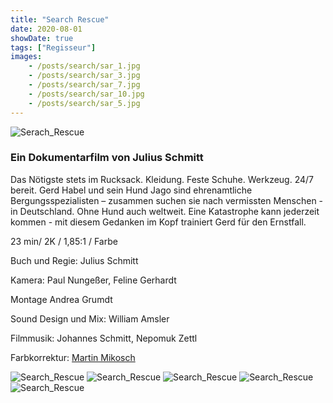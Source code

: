 ```yaml
---
title: "Search Rescue"
date: 2020-08-01
showDate: true
tags: ["Regisseur"]
images:
    - /posts/search/sar_1.jpg
    - /posts/search/sar_3.jpg
    - /posts/search/sar_7.jpg
    - /posts/search/sar_10.jpg
    - /posts/search/sar_5.jpg
---
```

![Serach_Rescue](/posts/search/sar_1.jpg)


### Ein Dokumentarfilm von Julius Schmitt

Das Nötigste stets im Rucksack. Kleidung. Feste Schuhe. Werkzeug. 24/7 bereit. 
Gerd Habel und sein Hund Jago sind ehrenamtliche Bergungsspezialisten – zusammen suchen sie nach vermissten Menschen - in Deutschland. Ohne Hund auch weltweit. 
Eine Katastrophe kann jederzeit kommen -  mit diesem Gedanken im Kopf trainiert Gerd für den Ernstfall. 


23 min/ 2K / 1,85:1 / Farbe

Buch und Regie:
Julius Schmitt

Kamera:
Paul Nungeßer, Feline Gerhardt

Montage
Andrea Grumdt

Sound Design und Mix:
William Amsler

Filmmusik:
Johannes Schmitt, Nepomuk Zettl

Farbkorrektur:
<a href="https://www.martinmikosch.de/" target="_blank">Martin Mikosch</a>


![Search_Rescue](/posts/search/sar_1.jpg)
![Search_Rescue](/posts/search/sar_3.jpg)
![Search_Rescue](/posts/search/sar_7.jpg)
![Search_Rescue](/posts/search/sar_10.jpg)
![Search_Rescue](/posts/search/sar_10.jpg)



